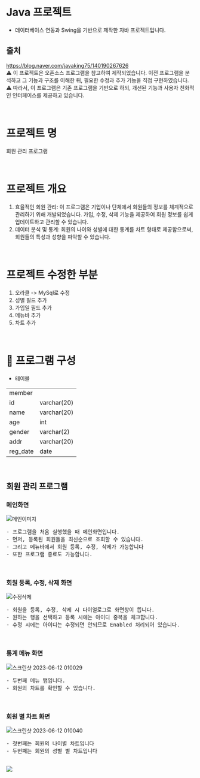 
# Java 프로젝트
- 데이터베이스 연동과 Swing을 기반으로 제작한 자바 프로젝트입니다.


## 출처 
https://blog.naver.com/javaking75/140190267626
<br>
 :warning: 이 프로젝트은 오픈소스 프로그램을 참고하여 제작되었습니다. 이전 프로그램을 분석하고 그 기능과 구조를 이해한 뒤, 필요한 수정과 추가 기능을 직접 구현하였습니다. 
 <br>
 :warning: 따라서, 이 프로그램은 기존 프로그램을 기반으로 하되, 개선된 기능과 사용자 친화적인 인터페이스를 제공하고 있습니다.

<br>

# 프로젝트 명
회원 관리 프로그램

<br>

# 프로젝트 개요
1. 효율적인 회원 관리: 이 프로그램은 기업이나 단체에서 회원들의 정보를 체계적으로 관리하기 위해 개발되었습니다. 가입, 수정, 삭제 기능을 제공하여 회원 정보를 쉽게 업데이트하고 관리할 수 있습니다.
2. 데이터 분석 및 통계: 회원의 나이와 성별에 대한 통계를 차트 형태로 제공함으로써, 회원들의 특성과 성향을 파악할 수 있습니다. 

<br>

# 프로젝트 수정한 부분
1. 오라클 -> MySql로 수정
2. 성별 필드 추가
3. 가입일 필드 추가
4. 메뉴바 추가
5. 차트 추가

<br>

# :notebook_with_decorative_cover: 프로그램 구성
- 테이블
<table>
  <tr rowspan="2" >
    <td>member</td>
  </tr>
  <tr>
    <td>id</td>
     <td>varchar(20)</td>
  </tr>
    <tr>
    <td>name</td>
     <td>varchar(20)</td>
  </tr>
   <tr>
    <td>age</td>
     <td>int</td>
  </tr>
    <tr>
    <td>gender</td>
     <td>varchar(2)</td>
  </tr>
  <tr>
    <td>addr</td>
     <td>varchar(20)</td>
  </tr>
   <tr>
    <td>reg_date</td>
     <td>date</td>
  </tr>
</table>  

<br>

## 회원 관리 프로그램
### 메인화면
![메인이미지](https://github.com/wkdtpqls/java-member/assets/112832631/26791fe3-7716-4932-a63e-b005a944e408)
<pre>
- 프로그램을 처음 실행했을 때 메인화면입니다.
- 먼저, 등록된 회원들을 최신순으로 조회할 수 있습니다.
- 그리고 메뉴바에서 회원 등록, 수정, 삭제가 가능합니다
- 또한 프로그램 종료도 가능합니다.
</pre>

<br>

### 회원 등록, 수정, 삭제 화면
![수정삭제](https://github.com/wkdtpqls/java-member/assets/112832631/ff03e998-c9ae-489b-98bc-aba1deb7f754)
<pre>
- 회원을 등록, 수정, 삭제 시 다이얼로그로 화면창이 뜹니다.
- 원하는 행을 선택하고 등록 시에는 아이디 중복을 체크합니다.
- 수정 시에는 아이디는 수정되면 안되므로 Enabled 처리되어 있습니다.
</pre>

<br>

### 통계 메뉴 화면
![스크린샷 2023-06-12 010029](https://github.com/wkdtpqls/java-member/assets/112832631/87dbe259-f2d5-4135-927f-73e6a03c04e0)
<pre>
- 두번째 메뉴 탭입니다.
- 회원의 차트를 확인할 수 있습니다.
</pre>

<br>

### 회원 별 차트 화면
![스크린샷 2023-06-12 010040](https://github.com/wkdtpqls/java-member/assets/112832631/613b9db3-6b1d-4685-b9be-eca80108c801)

<pre>
- 첫번째는 회원의 나이별 차트입니다
- 두번째는 회원의 성별 별 차트입니다
</pre>

<br>

<!--footer-->
<div align=left>
<img src="https://capsule-render.vercel.app/api?section=footer&type=waving&color=gradient&customColorList=0,12,21,14,3&height=200&text=Thank%20You&fontSize=50&animation=blink&fontAlignY=70" />	
</div>
